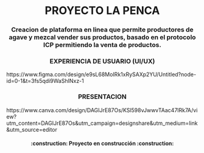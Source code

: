 
<h1 align="center">PROYECTO LA PENCA</h1>
<h3 align="center">Creacion de plataforma en linea que permite productores de agave y mezcal vender sus productos, basado en el protocolo ICP permitiendo la venta de productos.</h3>

<h3 align="center">EXPERIENCIA DE USUARIO (UI/UX)</h3>
https://www.figma.com/design/e9sL68MoIRk1xRySAXp2YU/Untitled?node-id=0-1&t=3fs5qdi9WaShINxz-1

<h3 align="center">PRESENTACION</h3>
https://www.canva.com/design/DAGIJrE87Os/KSl598vJwwvTAac47lRk7A/view?utm_content=DAGIJrE87Os&utm_campaign=designshare&utm_medium=link&utm_source=editor


<h4 align="center">:construction: Proyecto en construcción :construction:  </h4>
